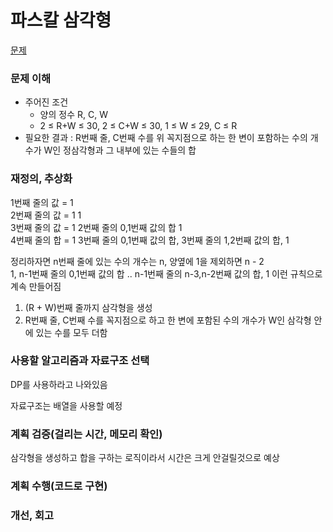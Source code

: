 # 파스칼 삼각형
[문제](https://www.acmicpc.net/problem/15489)

### 문제 이해
- 주어진 조건  
  - 양의 정수 R, C, W  
  - 2 ≤ R+W ≤ 30, 2 ≤ C+W ≤ 30, 1 ≤ W ≤ 29, C ≤ R
- 필요한 결과 : R번째 줄, C번째 수를 위 꼭지점으로 하는 한 변이 포함하는 수의 개수가 W인 정삼각형과 그 내부에 있는 수들의 합

### 재정의, 추상화
1번째 줄의 값 = 1  
2번째 줄의 값 = 1 1  
3번째 줄의 값 = 1 2번째 줄의 0,1번째 값의 합 1  
4번째 줄의 합 = 1 3번째 줄의 0,1번째 값의 합, 3번째 줄의 1,2번째 값의 합, 1  

정리하자면 n번째 줄에 있는 수의 개수는 n, 양옆에 1을 제외하면 n - 2  
1, n-1번째 줄의 0,1번째 값의 합 .. n-1번째 줄의 n-3,n-2번째 값의 합, 1
이런 규칙으로 계속 만들어짐  

1. (R + W)번째 줄까지 삼각형을 생성  
2. R번째 줄, C번째 수를 꼭지점으로 하고 한 변에 포함된 수의 개수가 W인 삼각형 안에 있는 수를 모두 더함

### 사용할 알고리즘과 자료구조 선택
DP를 사용하라고 나와있음  

자료구조는 배열을 사용할 예정  

### 계획 검증(걸리는 시간, 메모리 확인)
삼각형을 생성하고 합을 구하는 로직이라서 시간은 크게 안걸릴것으로 예상  

### 계획 수행(코드로 구현)

### 개선, 회고
